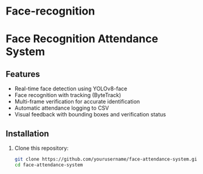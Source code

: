 # Face-recognition
# Face Recognition Attendance System

## Features
- Real-time face detection using YOLOv8-face
- Face recognition with tracking (ByteTrack)
- Multi-frame verification for accurate identification
- Automatic attendance logging to CSV
- Visual feedback with bounding boxes and verification status


## Installation
1. Clone this repository:
   ```bash
   git clone https://github.com/yourusername/face-attendance-system.git
   cd face-attendance-system
